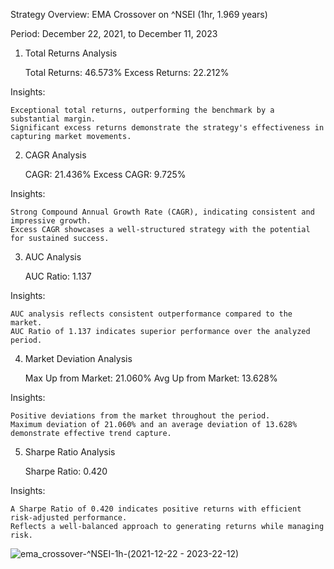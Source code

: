 Strategy Overview: EMA Crossover on ^NSEI (1hr, 1.969 years)

Period: December 22, 2021, to December 11, 2023
1. Total Returns Analysis

    Total Returns: 46.573%
    Excess Returns: 22.212%

Insights:

    Exceptional total returns, outperforming the benchmark by a substantial margin.
    Significant excess returns demonstrate the strategy's effectiveness in capturing market movements.

2. CAGR Analysis

    CAGR: 21.436%
    Excess CAGR: 9.725%

Insights:

    Strong Compound Annual Growth Rate (CAGR), indicating consistent and impressive growth.
    Excess CAGR showcases a well-structured strategy with the potential for sustained success.

3. AUC Analysis

    AUC Ratio: 1.137

Insights:

    AUC analysis reflects consistent outperformance compared to the market.
    AUC Ratio of 1.137 indicates superior performance over the analyzed period.

4. Market Deviation Analysis

    Max Up from Market: 21.060%
    Avg Up from Market: 13.628%

Insights:

    Positive deviations from the market throughout the period.
    Maximum deviation of 21.060% and an average deviation of 13.628% demonstrate effective trend capture.

5. Sharpe Ratio Analysis

    Sharpe Ratio: 0.420

Insights:

    A Sharpe Ratio of 0.420 indicates positive returns with efficient risk-adjusted performance.
    Reflects a well-balanced approach to generating returns while managing risk.


![ema_crossover-^NSEI-1h-(2021-12-22 - 2023-22-12)](https://github.com/shyambahmani-dev/EMA-Crossover-Trading-Strategy/assets/110190548/1ca1daee-2b8a-40d0-b448-199025452a56)
